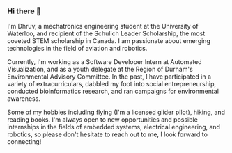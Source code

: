 ### Hi there 👋

<!--
**upadhyaydhruv/upadhyaydhruv** is a ✨ _special_ ✨ repository because its `README.md` (this file) appears on your GitHub profile.
-->


I'm Dhruv, a mechatronics engineering student at the University of Waterloo, and recipient of the Schulich Leader Scholarship, the most coveted STEM scholarship in Canada. I am passionate about emerging technologies in the field of aviation and robotics.

Currently, I'm working as a Software Developer Intern at Automated Visualization, and as a youth delegate at the Region of Durham's Environmental Advisory Committee. In the past, I have participated in a variety of extracurriculars, dabbled my foot into social entrepreneurship, conducted bioinformatics research, and ran campaigns for environmental awareness.

Some of my hobbies including flying (I'm a licensed glider pilot), hiking, and reading books. I'm always open to new opportunities and possible internships in the fields of embedded systems, electrical engineering, and robotics, so please don't hesitate to reach out to me, I look forward to connecting! 
